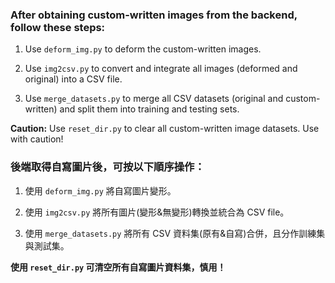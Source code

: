 ### After obtaining custom-written images from the backend, follow these steps:

1. Use `deform_img.py` to deform the custom-written images.

2. Use `img2csv.py` to convert and integrate all images (deformed and original) into a CSV file.

3. Use `merge_datasets.py` to merge all CSV datasets (original and custom-written) and split them into training and testing sets.

**Caution:** Use `reset_dir.py` to clear all custom-written image datasets. Use with caution!

### 後端取得自寫圖片後，可按以下順序操作：

1. 使用 `deform_img.py` 將自寫圖片變形。

2. 使用 `img2csv.py` 將所有圖片(變形&無變形)轉換並統合為 CSV file。

3. 使用 `merge_datasets.py` 將所有 CSV 資料集(原有&自寫)合併，且分作訓練集與測試集。

**使用 `reset_dir.py` 可清空所有自寫圖片資料集，慎用！**